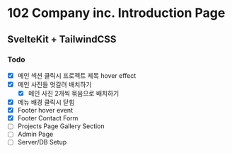 # 102 Company inc. Introduction Page

## SvelteKit + TailwindCSS

### Todo

- [x] 메인 섹션 클릭시 프로젝트 제목 hover effect
- [x] 메인 사진들 엇갈려 배치하기
  - [x] 메인 사진 2개씩 묶음으로 배치하기
- [x] 메뉴 배경 클릭시 닫힘
- [x] Footer hover event
- [x] Footer Contact Form
- [ ] Projects Page Gallery Section
- [ ] Admin Page
- [ ] Server/DB Setup

